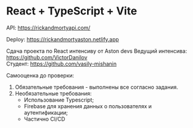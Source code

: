# React + TypeScript + Vite

API: https://rickandmortyapi.com/

Deploy: https://rickandmortyaston.netlify.app

Сдача проекта по React интенсиву от Aston devs
Ведущий интенсива: https://github.com/VictorDanilov  
Студент: https://github.com/vasily-mishanin

Самооценка до проверки:

1. Обязательные требования - выполнены все согласно задания.
2. Необязательные требования:
   - Использование Typescript;
   - Firebase для хранения данных о пользователях и аутентификации;
   - Частично CI/CD
